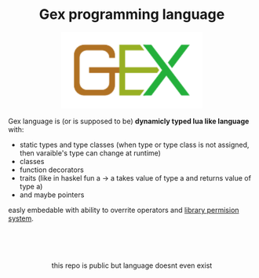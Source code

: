 <h1 align="center">Gex programming language</h1>

<p align="center">
  <img style="width: min(30vw, 30vh);" src="./img/gex3.svg">
</p>

Gex language is (or is supposed to be) **dynamicly typed lua like language** with:
- static types and type classes (when type or type class is not assigned, then varaible's type can change at runtime)
- classes
- function decorators
- traits (like in haskel fun a -> a takes value of type a and returns value of type a)
- and maybe pointers

easly embedable with ability to overrite operators and [library permision system](./notes/md/lib-perm-system.md).

</br>
</br>
</br>
<p align="center">this repo is public but language doesnt even exist</p>
